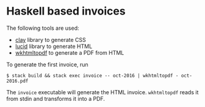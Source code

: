 # Haskell based invoices

The following tools are used:
* [clay](http://fvisser.nl/clay/) library to generate CSS
* [lucid](https://hackage.haskell.org/package/lucid) library to generate HTML
* [wkhtmltopdf](https://wkhtmltopdf.org/) to generate a PDF from HTML

To generate the first invoice, run

``` shell
$ stack build && stack exec invoice -- oct-2016 | wkhtmltopdf - oct-2016.pdf
```

The `invoice` executable will generate the HTML invoice. `wkhtmltopdf` reads it
from stdin and transforms it into a PDF.
